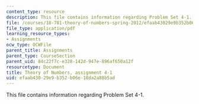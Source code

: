 ```yaml
---
content_type: resource
description: This file contains information regarding Problem Set 4-1.
file: /courses/18-781-theory-of-numbers-spring-2012/efaab43029e9b352b06e18da2a88b5ad_MIT18_781S12_pset4-1.pdf
file_type: application/pdf
learning_resource_types:
- Assignments
ocw_type: OCWFile
parent_title: Assignments
parent_type: CourseSection
parent_uid: 84c22f7c-e328-142d-947e-896af650a12f
resourcetype: Document
title: Theory of Numbers, assignment 4-1
uid: efaab430-29e9-b352-b06e-18da2a88b5ad
---
```

This file contains information regarding Problem Set 4-1.

